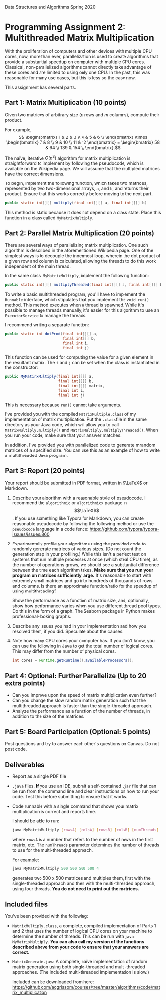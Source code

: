 Data Structures and Algorithms
Spring 2020

# Programming Assignment 2: Multithreaded Matrix Multiplication

With the proliferation of computers and other devices with multiple CPU cores, now, more than ever, parallelization is used to create algorithms that provide a substantial speedup on computer with multiple CPU cores. Classical, non-parallelized algorithms cannot directly take advantage of these cores and are limited to using only one CPU. In the past, this was reasonable for many use cases, but this is less so the case now.  

This assignment has several parts. 

## Part 1: Matrix Multiplication (10 points)

Given two matrices of arbitrary size (*n* rows and *m* columns), compute their product.

For example, $$ \begin{bmatrix}
1 & 2 & 3 \\
4 & 5 & 6 \\
\end{bmatrix} \times
\begin{bmatrix}
 7 & 8 \\
 9 & 10 \\
 11 & 12 
\end{bmatrix} =
\begin{bmatrix}
58 & 64 \\
139 & 154 \\
\end{bmatrix}.$$

The naïve, iterative $O(n^3)$ algorithm for matrix multiplication is straightforward to implement by following the pseudocode, which is available on the Wikipedia page. We will assume that the multipled matrices have the correct dimensions.

To begin, implement the following function, which takes two matrices, represented by two two-dimensional arrays, `a`, and `b`, and returns their product.  Ensure that this works correctly before moving to the next part.

```java
public static int[][] multiply(final int[][] a, final int[][] b)
```

This method is static because it does not depend on a class state.  Place this function in a class called `MyMatrixMultiply`.

## Part 2: Parallel Matrix Multiplication (20 points)

There are several ways of parallelizing matrix multiplication.  One such algorithm is described in the aforementioned Wikipedia page.  One of the simplest ways is to decouple the innermost loop, wherein the dot product of a given row and column is calculated, allowing the threads to do this work independent of the main thread.

In the same class, `MyMatrixMultiply`, implement the following function:

```java
public static int[][] multiplyThreaded(final int[][] a, final int[][] b)
```

To write a basic multithreaded program, you'll have to implement the `Runnable` interface, which stipulates that you implement the `void run()` method.  This method executes when a thread is spawned.  While it's possible to manage threads manually, it's easier for this algorithm to use an `ExecutorService` to manage the threads.

I recommend writing a separate function:

```java
public static int dotProd(final int[][] a,
                          final int[]] b,
                          final int i,
                          final int j)
```

This function can be used for computing the value for a given element in the resultant matrix.  The `i` and `j` can be set when the class is instantiated in the constructor:

```java
public MyMatirxMultiply(final int[][] a,
                        final int[][] b,
                        final int[][] matrix,
                        final int i,
                        final int j)
```



This is necessary because `run()` cannot take arguments.

I've provided you with the compiled `MatrixMultiple.class` of my implementation of matrix multiplication.  Put the `.class`file in the same directory as your Java code, which will allow you to call `MatrixMultiply.multiply()` and `MatrixMultiply.multiplyThreaded()`.  When you run your code, make sure that your answer matches.

In addition, I've provided you with parallelized code to generate mrandom matrices of a specified size.  You can use this as an example of how to write a multithreaded Java program.

## Part 3: Report (20 points)

Your report should be submitted in PDF format, written in $\LaTeX$ or Markdown.

1. Describe your algorithm with a reasonable style of pseudocode.  I recommend the `algorithmic` or `algorithmicx` package in $$\LaTeX$$.  If you use something like Typora for Markdown, you can create reasonable pseudocode by following the following method or use the `pseudocode` language in a code fence: https://github.com/typora/typora-issues/issues/860

2. Experimentally profile your algorithms using the provided code to randomly generate matrices of various sizes. (Do not count the generation step in your profiling.) While this isn't a perfect test on systems that run multiple processes at once (which steal CPU time), as the number of operations grows, we should see a substantial difference between the time each algorithm takes. **Make sure that you run your program on matrices sufficiently large.** It's reasonable to start with extremely small matrices and go into hundreds of thousands of rows and columns.  Is there an approximate function/ratio for the speedup of using multithreading?

    Show the performance as a function of matrix size, and, optionally, show how performance varies when you use different thread pool types.  Do this in the form of a graph. The Seaborn package in Python makes professional-looking graphs.

3. Describe any issues you had in your implementation and how you resolved them, if you did.  Speculate about the causes.

4. Note how many CPU cores your computer has.  If you don't know, you can use the following in Java to get the total number of logical cores.  This may differ from the number of physical cores.

   ```java
   int cores = Runtime.getRuntime().availableProcessors();
   ```

   

## Part 4: Optional: Further Parallelize (Up to 20 extra points)

* Can you improve upon the speed of matrix multiplication even further?
* Can you change the slow random matrix generation such that the multithreaded approach is faster than the single-threaded approach.
* Analyze the performance as a function of the number of threads, in addition to the size of the matrices.

## Part 5: Board Participation (Optional: 5 points)

Post questions and try to answer each other's questions on Canvas.  Do not post code.  

## Deliverables

* Report as a single PDF file

* `.java` files.  **If** you use an IDE, submit a self-contained `.jar` file that can be run from the command line and clear instructions on how to run your code.  Test this before submitting to ensure that it works.

* Code runnable with a single command that shows your matrix multiplication is correct and reports time.

  I should be able to run:

  ```bash
  java MyMatrixMultiply [rowsA] [colsA] [rowsB] [colsB] [numThreads]
  ```

  where `rowsA` is a number that refers to the number of rows in the first matrix, etc. The `numThreads` parameter detemines the number of threads to use for the multi-threaded approach.

  For example:

  ```java
  java MyMatrixMultiply 500 500 500 500 4
  ```

  generates two 500 x 500 matrices and multiples them, first with the single-threaded approach and then with the multi-threaded approach, using four threads. **You do not need to print out the matrices.**

## Included files

You've been provided with the following:

* `MatrixMultiply.class`, a complete, compiled implementation of Parts 1 and 2 that uses the number of logical CPU cores on your machine to determine the number of threads. This can be run with 
  `java MyMatrixMultiply`.  **You can also call my version of the functions described above from your code to ensure that your answers are correct.**
  
* `MatrixGenerate.java` A complete, naïve implementation of random matrix generation using both single-threaded and multi-threaded approaches.  (The included multi-threaded implementation is slow.)

  Included can be downloaded from here: https://github.com/acgrissom/courses/tree/master/algorithms/code/matrix_multiplication

  

